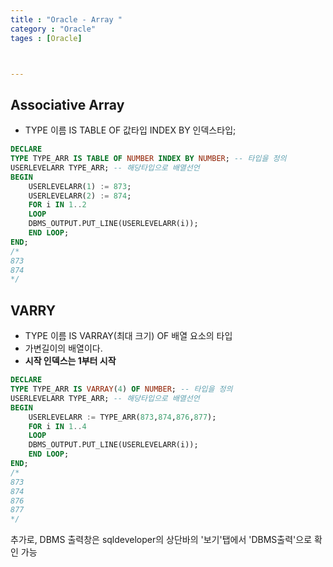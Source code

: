 ```yaml
---
title : "Oracle - Array "
category : "Oracle"
tages : [Oracle]



---
```


## Associative Array

- TYPE 이름 IS TABLE OF 값타입 INDEX BY 인덱스타입;

```sql
DECLARE
TYPE TYPE_ARR IS TABLE OF NUMBER INDEX BY NUMBER; -- 타입을 정의
USERLEVELARR TYPE_ARR; -- 해당타입으로 배열선언
BEGIN
    USERLEVELARR(1) := 873;
    USERLEVELARR(2) := 874;
    FOR i IN 1..2
    LOOP
    DBMS_OUTPUT.PUT_LINE(USERLEVELARR(i));
    END LOOP;
END;
/*
873
874
*/
```

## VARRY

- TYPE 이름 IS VARRAY(최대 크기) OF 배열 요소의 타입
- 가변길이의 배열이다.
- **시작 인덱스는 1부터 시작**

```sql
DECLARE
TYPE TYPE_ARR IS VARRAY(4) OF NUMBER; -- 타입을 정의
USERLEVELARR TYPE_ARR; -- 해당타입으로 배열선언
BEGIN
    USERLEVELARR := TYPE_ARR(873,874,876,877);
    FOR i IN 1..4
    LOOP
    DBMS_OUTPUT.PUT_LINE(USERLEVELARR(i));
    END LOOP;
END;
/*
873
874
876
877
*/
```

추가로, DBMS 출력창은 sqldeveloper의 상단바의 '보기'탭에서 'DBMS출력'으로 확인 가능

